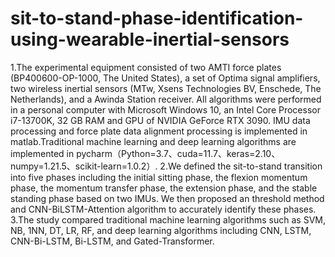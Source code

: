# sit-to-stand-phase-identification-using-wearable-inertial-sensors
  1.The experimental equipment consisted of two AMTI force plates (BP400600-OP-1000, The United States), a set of Optima signal amplifiers, two wireless inertial sensors (MTw, Xsens Technologies BV, Enschede, The Netherlands), and a Awinda Station receiver. All algorithms were performed in a personal computer with Microsoft Windows 10, an Intel Core Processor i7-13700K, 32 GB RAM and GPU of NVIDIA GeForce RTX 3090.
  IMU data processing and force plate data alignment processing is implemented in matlab.Traditional machine learning and deep learning algorithms are implemented in pycharm（Python=3.7、cuda=11.7、keras=2.10、numpy=1.21.5、scikit-learn=1.0.2）.
  2.We defined the sit-to-stand transition into five phases including the initial sitting phase, the flexion momentum phase, the momentum transfer phase, the extension phase, and the stable standing phase based on two IMUs. We then proposed an threshold method and CNN-BiLSTM-Attention algorithm to accurately identify these phases.
  3.The study compared traditional machine learning algorithms such as SVM, NB, 1NN, DT, LR, RF, and deep learning algorithms including CNN, LSTM, CNN-Bi-LSTM, Bi-LSTM, and Gated-Transformer.